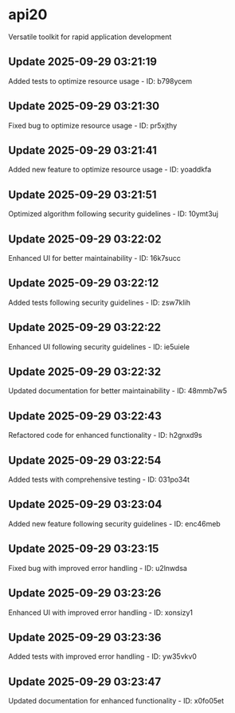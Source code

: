 # api20
Versatile toolkit for rapid application development

## Update 2025-09-29 03:21:19
Added tests to optimize resource usage - ID: b798ycem


## Update 2025-09-29 03:21:30
Fixed bug to optimize resource usage - ID: pr5xjthy


## Update 2025-09-29 03:21:41
Added new feature to optimize resource usage - ID: yoaddkfa


## Update 2025-09-29 03:21:51
Optimized algorithm following security guidelines - ID: 10ymt3uj


## Update 2025-09-29 03:22:02
Enhanced UI for better maintainability - ID: 16k7succ


## Update 2025-09-29 03:22:12
Added tests following security guidelines - ID: zsw7klih


## Update 2025-09-29 03:22:22
Enhanced UI following security guidelines - ID: ie5uiele


## Update 2025-09-29 03:22:32
Updated documentation for better maintainability - ID: 48mmb7w5


## Update 2025-09-29 03:22:43
Refactored code for enhanced functionality - ID: h2gnxd9s


## Update 2025-09-29 03:22:54
Added tests with comprehensive testing - ID: 031po34t


## Update 2025-09-29 03:23:04
Added new feature following security guidelines - ID: enc46meb


## Update 2025-09-29 03:23:15
Fixed bug with improved error handling - ID: u2lnwdsa


## Update 2025-09-29 03:23:26
Enhanced UI with improved error handling - ID: xonsizy1


## Update 2025-09-29 03:23:36
Added tests with improved error handling - ID: yw35vkv0


## Update 2025-09-29 03:23:47
Updated documentation for enhanced functionality - ID: x0fo05et

